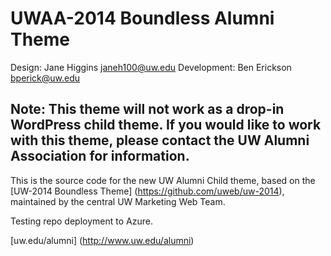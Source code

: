 # UWAA-2014 Boundless Alumni Theme
Design: Jane Higgins janeh100@uw.edu
Development:  Ben Erickson bperick@uw.edu

## Note:  This theme will not work as a drop-in WordPress child theme.  If you would like to work with this theme, please contact the UW Alumni Association for information.

This is the source code for the new UW Alumni Child theme, based on the [UW-2014 Boundless Theme] (https://github.com/uweb/uw-2014), maintained by the central UW Marketing Web Team.

Testing repo deployment to Azure.


[uw.edu/alumni] (http://www.uw.edu/alumni)

